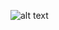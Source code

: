 ![alt text]([https://media.discordapp.net/attachments/749844095567921175/1274314969730777100/IMG_9130.gif?ex=66c1cdcc&is=66c07c4c&hm=95c2dad8849dbfdc8a64ad72a90133a7773a517378ff8a2b4b770d09e1718e64&=](https://files.catbox.moe/sug54o.gif))
